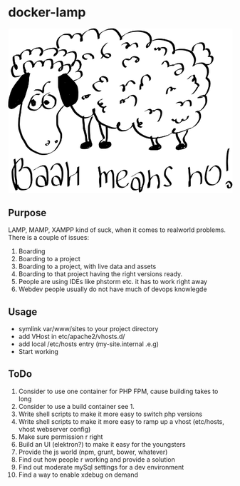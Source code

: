 # docker-lamp
![Screenshot](baaaa.svg)

## Purpose
LAMP, MAMP, XAMPP kind of suck, when it comes to realworld problems. There is a couple of issues:
1. Boarding
2. Boarding to a project
3. Boarding to a project, with live data and assets
4. Boarding to that project having the right versions ready.
5. People are using IDEs like phstorm etc. it has to work right away
6. Webdev people usually do not have much of devops knowlegde

## Usage
 - symlink var/www/sites to your project directory
 - add VHost in etc/apache2/vhosts.d/
 - add local /etc/hosts entry (my-site.internal .e.g)
 - Start working

## ToDo
1. Consider to use one container for PHP FPM, cause building takes to long
2. Consider to use a build container see 1.
3. Write shell scripts to make it more easy to switch php versions
4. Write shell scripts to make it more easy to ramp up a vhost (etc/hosts, vhost webserver config)
5. Make sure permission r right
6. Build an UI (elektron?) to make it easy for the youngsters
7. Provide the js world (npm, grunt, bower, whatever)
8. Find out how people r working and provide a solution
9. Find out moderate mySql settings for a dev environment
10. Find a way to enable xdebug on demand 

